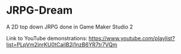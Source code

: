 # JRPG-Dream
 A 2D top down JRPG done in Game Maker Studio 2
 
 Link to YouTube demonstrations:
https://www.youtube.com/playlist?list=PLpVm2jnrKU0tCaiIB2j1nzB6YR7tr7VQm
